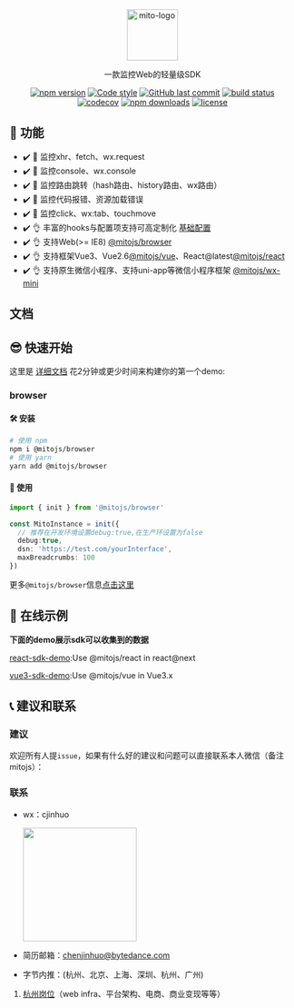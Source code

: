 <div align="center">
    <a href="#" target="_blank">
    <img src="https://i.loli.net/2021/07/28/EvPwd4NjVH3tBfO.jpg" alt="mito-logo" height="90">
    </a>
    <p>一款监控Web的轻量级SDK</p>

[![npm version](https://img.shields.io/npm/v/@mitojs/web.svg?style=flat)](https://www.npmjs.com/package/@mitojs/web)
[![Code style](https://img.shields.io/badge/code_style-prettier-ff69b4.svg?style=flat)](https://github.com/prettier/prettier)
[![GitHub last commit](https://img.shields.io/github/last-commit/mitojs/mitojs.svg?style=flat)](https://github.com/mitojs/mitojs/commits/master)
[![build status](https://img.shields.io/travis/mitojs/mitojs/master.svg?style=flat)](https://travis-ci.com/github/mitojs/mitojs)
[![codecov](https://codecov.io/gh/mitojs/mitojs/branch/master/graph/badge.svg?token=W7JP5GDOM7)](https://codecov.io/gh/mitojs/mitojs)
[![npm downloads](https://img.shields.io/npm/dm/@mitojs/core.svg?style=flat)](http://npm-stat.com/charts.html?package=@mitojs/browser)
[![license](https://img.shields.io/github/license/mitojs/mitojs?style=flat)](https://github.com/mitojs/mitojs/blob/dev/LICENSE)

</div>

## 👋 功能

- ✔️ 🔨 监控xhr、fetch、wx.request
- ✔️ 🔨 监控console、wx.console
- ✔️ 🔨 监控路由跳转（hash路由、history路由、wx路由）
- ✔️ 🔨 监控代码报错、资源加载错误
- ✔️ 🔨 监控click、wx:tab、touchmove
- ✔️ 👌 丰富的hooks与配置项支持可高定制化 [基础配置](https://mitojs.github.io/mito-doc/#/zh-CN/sdk/guide/basic-configuration)
- ✔️ 👌 支持Web(>= IE8) [@mitojs/browser](https://mitojs.github.io/mito-doc/#/zh-CN/sdk/guide/browser)
- ✔️ 👌 支持框架Vue3、Vue2.6[@mitojs/vue](https://mitojs.github.io/mito-doc/#/zh-CN/sdk/guide/vue)、React@latest[@mitojs/react](https://mitojs.github.io/mito-doc/#/zh-CN/sdk/guide/react)
- ✔️ 👌 支持原生微信小程序、支持uni-app等微信小程序框架 [@mitojs/wx-mini](https://mitojs.github.io/mito-doc/#/zh-CN/sdk/guide/wx-mini)

## 文档

## 😎 快速开始

这里是 [详细文档](https://mitojs.github.io/mito-doc/#/zh-CN/sdk/guide/introduction) 花2分钟或更少时间来构建你的第一个demo:
### browser
#### 🛠️ 安装
```bash
# 使用 npm
npm i @mitojs/browser
# 使用 yarn
yarn add @mitojs/browser
```


#### 🥳 使用
```typescript
import { init } from '@mitojs/browser'

const MitoInstance = init({
  // 推荐在开发环境设置debug:true,在生产环设置为false
  debug:true,
  dsn: 'https://test.com/yourInterface',
  maxBreadcrumbs: 100
})
```

更多`@mitojs/browser`信息[点击这里](https://mitojs.github.io/mito-doc/#/zh-CN/sdk/guide/browser)

## 🧐 在线示例

**下面的demo展示sdk可以收集到的数据**

[react-sdk-demo](https://mitojs.github.io/react-sdk-demo):Use @mitojs/react  in react@next

[vue3-sdk-demo](https://mitojs.github.io/vue3-sdk-demo):Use @mitojs/vue in Vue3.x

## 📞 建议和联系
### 建议
欢迎所有人提`issue`，如果有什么好的建议和问题可以直接联系本人微信（备注mitojs）：

### 联系
* wx：cjinhuo

  <img src="https://tva1.sinaimg.cn/large/008i3skNly1guqs71uy5pj60u50u0ju802.jpg" width="200" height="200"></img>

* 简历邮箱：chenjinhuo@bytedance.com
* 字节内推：(杭州、北京、上海、深圳、杭州、广州)
1. [杭州岗位](https://jobs.bytedance.com/experienced/position?keywords=%E5%89%8D%E7%AB%AF&category=6704215862603155720%2C6704215862557018372%2C6704215886108035339%2C6704215888985327886%2C6704215897130666254%2C6704215956018694411%2C6704215957146962184%2C6704215958816295181%2C6704215963966900491%2C6704216109274368264%2C6704216296701036811%2C6704216635923761412%2C6704217321877014787%2C6704219452277262596%2C6704219534724696331%2C6938376045242353957&location=CT_52&project=&type=&job_hot_flag=&current=1&limit=10)（web infra、平台架构、电商、商业变现等等）


